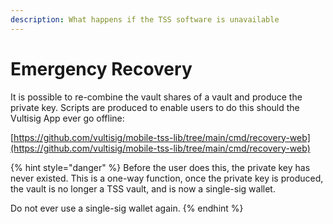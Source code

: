 ```yaml
---
description: What happens if the TSS software is unavailable
---
```


# Emergency Recovery

It is possible to re-combine the vault shares of a vault and produce the private key. Scripts are produced to enable users to do this should the Vultisig App ever go offline:

[https://github.com/vultisig/mobile-tss-lib/tree/main/cmd/recovery-web](https://github.com/vultisig/mobile-tss-lib/tree/main/cmd/recovery-web)

{% hint style="danger" %}
Before the user does this, the private key has never existed. This is a one-way function, once the private key is produced, the vault is no longer a TSS vault, and is now a single-sig wallet.

Do not ever use a single-sig wallet again.
{% endhint %}
